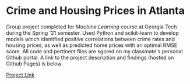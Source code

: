 # Crime and Housing Prices in Atlanta
Group project completed for *Machine Learning* course at Georgia Tech during the Spring '21 semester. Used Python and scikit-learn to develop models which identified positive correlations between crime rates and housing prices, as well as predicted home prices with an optimal RMSE score. All code and pertinent files are sgored on my classmate's personal Github portal. A link to the project description and findings (hosted on Github Pages) is below.

[Project Link](https://ivanjleung.github.io/Housing-Crime-Analysis/)
